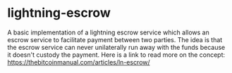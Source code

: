 # lightning-escrow

A basic implementation of a lightning escrow service which allows an escrow service to facilitate payment between two parties. The idea is that the escrow service can never unilaterally run away with the funds because it doesn't custody the payment. Here is a link to read more on the concept: https://thebitcoinmanual.com/articles/ln-escrow/
